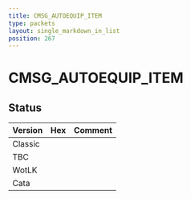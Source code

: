 ```yaml
---
title: CMSG_AUTOEQUIP_ITEM
type: packets
layout: single_markdown_in_list
position: 267
---
```


# CMSG_AUTOEQUIP_ITEM

## Status

Version | Hex | Comment
---------- | ---------- | ---------- 
Classic |  |  
TBC |  |  
WotLK |  |  
Cata |  |  
